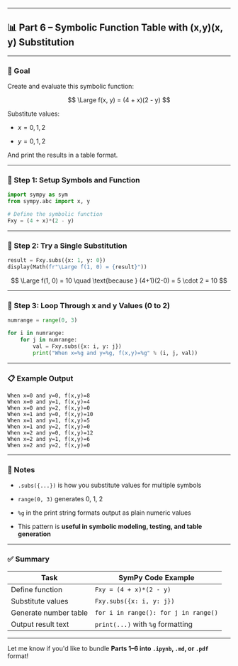 
---

## 📊 Part 6 – Symbolic Function Table with (x,y)(x, y) Substitution

---

### 🎯 Goal

Create and evaluate this symbolic function:

$$ \Large f(x, y) = (4 + x)(2 - y) $$

Substitute values:

- $x = 0, 1, 2$
    
- $y = 0, 1, 2$
    

And print the results in a table format.

---

### 🔧 Step 1: Setup Symbols and Function

```python
import sympy as sym
from sympy.abc import x, y

# Define the symbolic function
Fxy = (4 + x)*(2 - y)
```

---

### 🧪 Step 2: Try a Single Substitution

```python
result = Fxy.subs({x: 1, y: 0})
display(Math(fr"\Large f(1, 0) = {result}"))
```

$$ \Large f(1, 0) = 10 \quad \text{because } (4+1)(2-0) = 5 \cdot 2 = 10 $$

---

### 🔁 Step 3: Loop Through x and y Values (0 to 2)

```python
numrange = range(0, 3)

for i in numrange:
    for j in numrange:
        val = Fxy.subs({x: i, y: j})
        print("When x=%g and y=%g, f(x,y)=%g" % (i, j, val))
```

---

### 📋 Example Output

```
When x=0 and y=0, f(x,y)=8
When x=0 and y=1, f(x,y)=4
When x=0 and y=2, f(x,y)=0
When x=1 and y=0, f(x,y)=10
When x=1 and y=1, f(x,y)=5
When x=1 and y=2, f(x,y)=0
When x=2 and y=0, f(x,y)=12
When x=2 and y=1, f(x,y)=6
When x=2 and y=2, f(x,y)=0
```

---

### 📌 Notes

- `.subs({...})` is how you substitute values for multiple symbols
    
- `range(0, 3)` generates 0, 1, 2
    
- `%g` in the print string formats output as plain numeric values
    
- This pattern is **useful in symbolic modeling, testing, and table generation**
    

---

### ✅ Summary

|Task|SymPy Code Example|
|---|---|
|Define function|`Fxy = (4 + x)*(2 - y)`|
|Substitute values|`Fxy.subs({x: i, y: j})`|
|Generate number table|`for i in range(): for j in range()`|
|Output result text|`print(...)` with `%g` formatting|

---

Let me know if you'd like to bundle **Parts 1–6 into `.ipynb`, `.md`, or `.pdf`** format!
